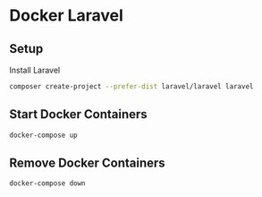 # Docker Laravel

## Setup

Install Laravel

```sh
composer create-project --prefer-dist laravel/laravel laravel
```

## Start Docker Containers

```sh
docker-compose up
```

## Remove Docker Containers

```sh
docker-compose down
```
